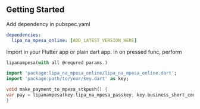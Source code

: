 
## Getting Started

Add dependency in pubspec.yaml

```yaml
dependencies:
  lipa_na_mpesa_online: [ADD_LATEST_VERSION_HERE]
```

Import in your Flutter app or plain dart app.
in on pressed func, perform 
```dart 
lipanampesa(with all @requred params.)

```

```dart
import 'package:lipa_na_mpesa_online/lipa_na_mpesa_online.dart';
import 'package:path/to/your/key.dart' as key;

void make_payment_to_mpesa_stkpush() {
var pay = lipanampesa(key.lipa_na_mpesa_passkey, key.business_short_code, key.consumer_key, key.consumer_secret, key.phone_number, key.transactiontype, key.amount, key.callbackURL, key.accountref, key.transactionDesc);
}
```